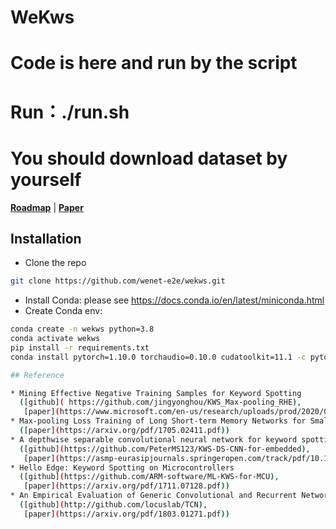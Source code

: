 # WeKws
# Code is here and run by the script
# Run：./run.sh
# You should download dataset by yourself
[**Roadmap**](https://github.com/wenet-e2e/wekws/issues/121)
| [**Paper**](https://arxiv.org/pdf/2210.16743.pdf)

## Installation

- Clone the repo
``` sh
git clone https://github.com/wenet-e2e/wekws.git
```

- Install Conda: please see https://docs.conda.io/en/latest/miniconda.html
- Create Conda env:

``` sh
conda create -n wekws python=3.8
conda activate wekws
pip install -r requirements.txt
conda install pytorch=1.10.0 torchaudio=0.10.0 cudatoolkit=11.1 -c pytorch -c conda-forge

## Reference

* Mining Effective Negative Training Samples for Keyword Spotting
  ([github]( https://github.com/jingyonghou/KWS_Max-pooling_RHE),
   [paper](https://www.microsoft.com/en-us/research/uploads/prod/2020/04/ICASSP2020_Max_pooling_KWS.pdf))
* Max-pooling Loss Training of Long Short-term Memory Networks for Small-footprint Keyword Spotting
  ([paper](https://arxiv.org/pdf/1705.02411.pdf))
* A depthwise separable convolutional neural network for keyword spotting on an embedded system
  ([github](https://github.com/PeterMS123/KWS-DS-CNN-for-embedded),
   [paper](https://asmp-eurasipjournals.springeropen.com/track/pdf/10.1186/s13636-020-00176-2.pdf))
* Hello Edge: Keyword Spotting on Microcontrollers
  ([github](https://github.com/ARM-software/ML-KWS-for-MCU),
   [paper](https://arxiv.org/pdf/1711.07128.pdf))
* An Empirical Evaluation of Generic Convolutional and Recurrent Networks for Sequence Modeling
  ([github](http://github.com/locuslab/TCN),
   [paper](https://arxiv.org/pdf/1803.01271.pdf))
